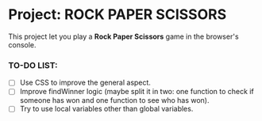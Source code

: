 # Project: ROCK PAPER SCISSORS

This project let you play a **Rock Paper Scissors** game in the browser's console.

### TO-DO LIST:
- [ ] Use CSS to improve the general aspect.
- [ ] Improve findWinner logic (maybe split it in two: one function to check if someone has won and one function to see who has won).
- [ ] Try to use local variables other than global variables.